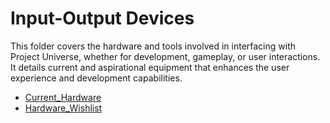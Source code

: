 # Input-Output Devices

This folder covers the hardware and tools involved in interfacing with Project Universe, whether for development, gameplay, or user interactions. It details current and aspirational equipment that enhances the user experience and development capabilities.

- [Current_Hardware](Current_Hardware.md)
- [Hardware_Wishlist](Hardware_Wishlist.md)
